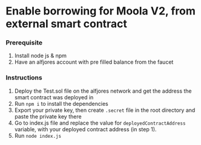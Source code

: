 # Enable borrowing for Moola V2, from external smart contract

### Prerequisite
1. Install node js & npm
2. Have an alfjores account with pre filled balance from the faucet

### Instructions
1. Deploy the Test.sol file on the alfjores network and get the address the smart contract was deployed in
2. Run ``npm i`` to install the dependencies
3. Export your private key, then create ``.secret`` file in the root directory and paste the private key there
4. Go to index.js file and replace the value for  ``deployedContractAddress`` variable, with your deployed contract address (in step 1).
5. Run ``node index.js``